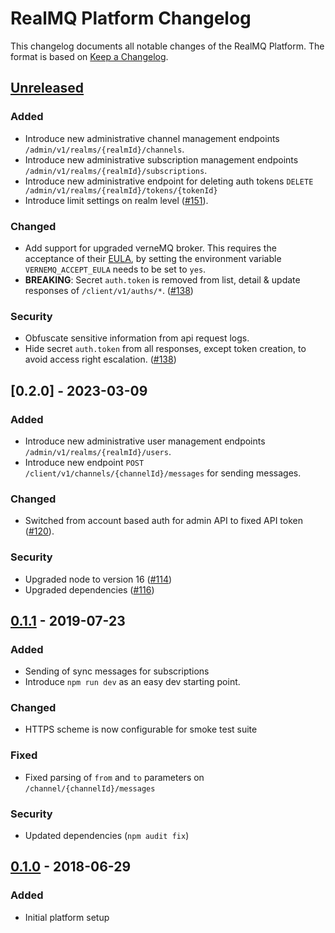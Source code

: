 # RealMQ Platform Changelog

This changelog documents all notable changes of the RealMQ Platform.
The format is based on [Keep a Changelog](http://keepachangelog.com/en/1.0.0/).

## [Unreleased]

### Added
- Introduce new administrative channel management endpoints `/admin/v1/realms/{realmId}/channels`.
- Introduce new administrative subscription management endpoints `/admin/v1/realms/{realmId}/subscriptions`.
- Introduce new administrative endpoint for deleting auth tokens `DELETE /admin/v1/realms/{realmId}/tokens/{tokenId}`
- Introduce limit settings on realm level ([#151]).

### Changed
- Add support for upgraded verneMQ broker. This requires the acceptance of their [EULA](https://vernemq.com/end-user-license-agreement/),
  by setting the environment variable `VERNEMQ_ACCEPT_EULA` needs to be set to `yes`.
- **BREAKING**: Secret `auth.token` is removed from list, detail & update responses of `/client/v1/auths/*`. ([#138])

### Security
- Obfuscate sensitive information from api request logs.
- Hide secret `auth.token` from all responses, except token creation, to avoid access right escalation. ([#138])

[#138]: https://github.com/realmq/realmq-platform/issues/138
[#151]: https://github.com/realmq/realmq-platform/issues/151

## [0.2.0] - 2023-03-09

### Added
- Introduce new administrative user management endpoints `/admin/v1/realms/{realmId}/users`.
- Introduce new endpoint `POST /client/v1/channels/{channelId}/messages` for sending messages.

### Changed
- Switched from account based auth for admin API to fixed API token ([#120]).

### Security
- Upgraded node to version 16 ([#114])
- Upgraded dependencies ([#116])

[#116]: https://github.com/realmq/realmq-platform/issues/116
[#114]: https://github.com/realmq/realmq-platform/issues/114
[#120]: https://github.com/realmq/realmq-platform/issues/120

## [0.1.1] - 2019-07-23
### Added
- Sending of sync messages for subscriptions
- Introduce `npm run dev` as an easy dev starting point.

### Changed
- HTTPS scheme is now configurable for smoke test suite

### Fixed
- Fixed parsing of `from` and `to` parameters on `/channel/{channelId}/messages`

### Security
- Updated dependencies (`npm audit fix`)

## [0.1.0] - 2018-06-29
### Added
- Initial platform setup

[Unreleased]: https://github.com/realmq/realmq-platform/compare/0.1.0...HEAD
[0.1.1]: https://github.com/realmq/realmq-platform/compare/0.1.0...0.1.1
[0.1.0]: https://github.com/realmq/realmq-platform/compare/42b6ca06f5cf4b1266d5f42896cf490ee30397cf...0.1.0
